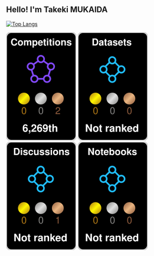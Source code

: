 <!--
**TakekiMukaida/TakekiMukaida** is a ✨ _special_ ✨ repository because its `README.md` (this file) appears on your GitHub profile.

Here are some ideas to get you started:

- 🔭 I’m currently working on ...
- 🌱 I’m currently learning ...<!--
![welcome](https://place-hold.it/200x100/111/17d339/fff.png&text=Welcome!&bold&italic&fontsize=20)
-->

<!--
![welcome](https://place-hold.it/200x100/111/17d339/fff.png&text=Welcome!&bold&italic&fontsize=20)
-->

## Hello!  I'm Takeki MUKAIDA

[![Top Langs](https://github-readme-stats.vercel.app/api/top-langs/?username=takekimukaida&langs_count=12&layout=compact&theme=dracula)](https://github.com/anuraghazra/github-readme-stats)

![](./kaggle-plates/Competitions/black.svg)
![](./kaggle-plates/Datasets/black.svg)
![](./kaggle-plates/Discussions/black.svg)
![](./kaggle-plates/Notebooks/black.svg)